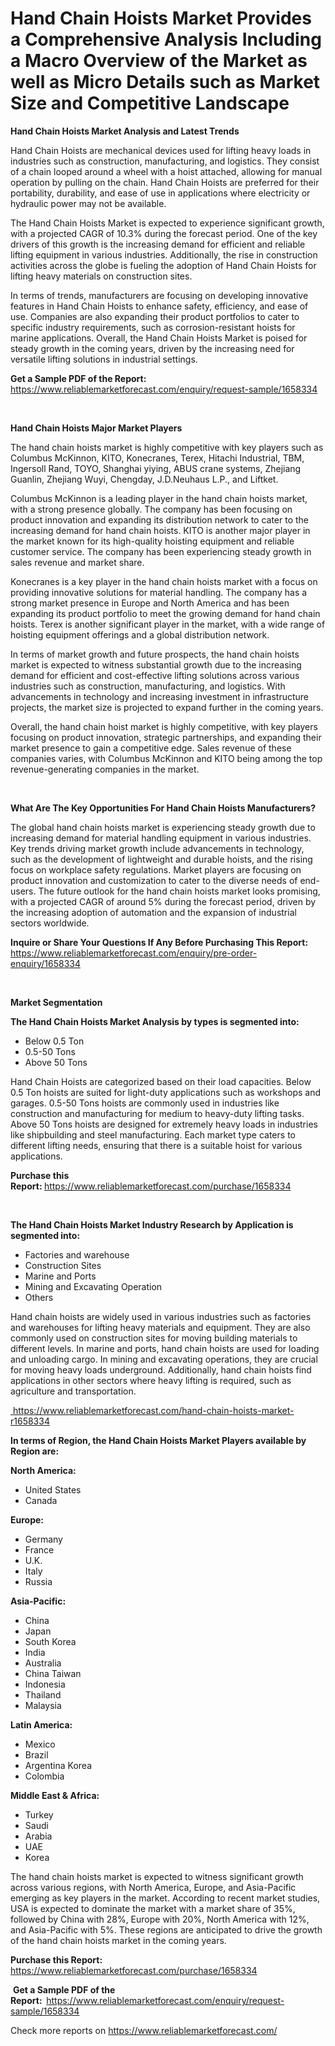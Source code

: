 <p><h1>Hand Chain Hoists Market Provides a Comprehensive Analysis Including a Macro Overview of the Market as well as Micro Details such as Market Size and Competitive Landscape</h1></p><p><strong>Hand Chain Hoists Market Analysis and Latest Trends</strong></p>
<p><p>Hand Chain Hoists are mechanical devices used for lifting heavy loads in industries such as construction, manufacturing, and logistics. They consist of a chain looped around a wheel with a hoist attached, allowing for manual operation by pulling on the chain. Hand Chain Hoists are preferred for their portability, durability, and ease of use in applications where electricity or hydraulic power may not be available.</p><p>The Hand Chain Hoists Market is expected to experience significant growth, with a projected CAGR of 10.3% during the forecast period. One of the key drivers of this growth is the increasing demand for efficient and reliable lifting equipment in various industries. Additionally, the rise in construction activities across the globe is fueling the adoption of Hand Chain Hoists for lifting heavy materials on construction sites.</p><p>In terms of trends, manufacturers are focusing on developing innovative features in Hand Chain Hoists to enhance safety, efficiency, and ease of use. Companies are also expanding their product portfolios to cater to specific industry requirements, such as corrosion-resistant hoists for marine applications. Overall, the Hand Chain Hoists Market is poised for steady growth in the coming years, driven by the increasing need for versatile lifting solutions in industrial settings.</p></p>
<p><strong>Get a Sample PDF of the Report:&nbsp;</strong> <a href="https://www.reliablemarketforecast.com/enquiry/request-sample/1658334">https://www.reliablemarketforecast.com/enquiry/request-sample/1658334</a></p>
<p>&nbsp;</p>
<p><strong>Hand Chain Hoists Major Market Players</strong></p>
<p><p>The hand chain hoists market is highly competitive with key players such as Columbus McKinnon, KITO, Konecranes, Terex, Hitachi Industrial, TBM, Ingersoll Rand, TOYO, Shanghai yiying, ABUS crane systems, Zhejiang Guanlin, Zhejiang Wuyi, Chengday, J.D.Neuhaus L.P., and Liftket.</p><p>Columbus McKinnon is a leading player in the hand chain hoists market, with a strong presence globally. The company has been focusing on product innovation and expanding its distribution network to cater to the increasing demand for hand chain hoists. KITO is another major player in the market known for its high-quality hoisting equipment and reliable customer service. The company has been experiencing steady growth in sales revenue and market share.</p><p>Konecranes is a key player in the hand chain hoists market with a focus on providing innovative solutions for material handling. The company has a strong market presence in Europe and North America and has been expanding its product portfolio to meet the growing demand for hand chain hoists. Terex is another significant player in the market, with a wide range of hoisting equipment offerings and a global distribution network.</p><p>In terms of market growth and future prospects, the hand chain hoists market is expected to witness substantial growth due to the increasing demand for efficient and cost-effective lifting solutions across various industries such as construction, manufacturing, and logistics. With advancements in technology and increasing investment in infrastructure projects, the market size is projected to expand further in the coming years.</p><p>Overall, the hand chain hoist market is highly competitive, with key players focusing on product innovation, strategic partnerships, and expanding their market presence to gain a competitive edge. Sales revenue of these companies varies, with Columbus McKinnon and KITO being among the top revenue-generating companies in the market.</p></p>
<p>&nbsp;</p>
<p><strong>What Are The Key Opportunities For Hand Chain Hoists Manufacturers?</strong></p>
<p><p>The global hand chain hoists market is experiencing steady growth due to increasing demand for material handling equipment in various industries. Key trends driving market growth include advancements in technology, such as the development of lightweight and durable hoists, and the rising focus on workplace safety regulations. Market players are focusing on product innovation and customization to cater to the diverse needs of end-users. The future outlook for the hand chain hoists market looks promising, with a projected CAGR of around 5% during the forecast period, driven by the increasing adoption of automation and the expansion of industrial sectors worldwide.</p></p>
<p><strong>Inquire or Share Your Questions If Any Before Purchasing This Report:</strong> <a href="https://www.reliablemarketforecast.com/enquiry/pre-order-enquiry/1658334">https://www.reliablemarketforecast.com/enquiry/pre-order-enquiry/1658334</a></p>
<p>&nbsp;</p>
<p><strong>Market Segmentation</strong></p>
<p><strong>The Hand Chain Hoists Market Analysis by types is segmented into:</strong></p>
<p><ul><li>Below 0.5 Ton</li><li>0.5-50 Tons</li><li>Above 50 Tons</li></ul></p>
<p><p>Hand Chain Hoists are categorized based on their load capacities. Below 0.5 Ton hoists are suited for light-duty applications such as workshops and garages. 0.5-50 Tons hoists are commonly used in industries like construction and manufacturing for medium to heavy-duty lifting tasks. Above 50 Tons hoists are designed for extremely heavy loads in industries like shipbuilding and steel manufacturing. Each market type caters to different lifting needs, ensuring that there is a suitable hoist for various applications.</p></p>
<p><strong>Purchase this Report:&nbsp;</strong><a href="https://www.reliablemarketforecast.com/purchase/1658334">https://www.reliablemarketforecast.com/purchase/1658334</a></p>
<p>&nbsp;</p>
<p><strong>The Hand Chain Hoists Market Industry Research by Application is segmented into:</strong></p>
<p><ul><li>Factories and warehouse</li><li>Construction Sites</li><li>Marine and Ports</li><li>Mining and Excavating Operation</li><li>Others</li></ul></p>
<p><p>Hand chain hoists are widely used in various industries such as factories and warehouses for lifting heavy materials and equipment. They are also commonly used on construction sites for moving building materials to different levels. In marine and ports, hand chain hoists are used for loading and unloading cargo. In mining and excavating operations, they are crucial for moving heavy loads underground. Additionally, hand chain hoists find applications in other sectors where heavy lifting is required, such as agriculture and transportation.</p></p>
<p><a href="https://www.reliablemarketforecast.com/hand-chain-hoists-market-r1658334">&nbsp;https://www.reliablemarketforecast.com/hand-chain-hoists-market-r1658334</a></p>
<p><strong>In terms of Region, the Hand Chain Hoists Market Players available by Region are:</strong></p>
<p>
    <p> <strong> North America: </strong>
        <ul>
            <li>United States</li>
            <li>Canada</li>
        </ul>
        </p> 
    <p> <strong> Europe: </strong>
        <ul>
            <li>Germany</li>
            <li>France</li>
            <li>U.K.</li>
            <li>Italy</li>
            <li>Russia</li>
        </ul>
        </p> 
    <p> <strong> Asia-Pacific: </strong>
        <ul>
            <li>China</li>
            <li>Japan</li>
            <li>South Korea</li>
            <li>India</li>
            <li>Australia</li>
            <li>China Taiwan</li>
            <li>Indonesia</li>
            <li>Thailand</li>
            <li>Malaysia</li>
        </ul>
        </p> 
    <p> <strong> Latin America: </strong>
        <ul>
            <li>Mexico</li>
            <li>Brazil</li>
            <li>Argentina Korea</li>
            <li>Colombia</li>
        </ul>
        </p> 
    <p> <strong> Middle East & Africa: </strong>
        <ul>
            <li>Turkey</li>
            <li>Saudi</li>
            <li>Arabia</li>
            <li>UAE</li>
            <li>Korea</li>
        </ul>
    </p>
    </p>
<p><p>The hand chain hoists market is expected to witness significant growth across various regions, with North America, Europe, and Asia-Pacific emerging as key players in the market. According to recent market studies, USA is expected to dominate the market with a market share of 35%, followed by China with 28%, Europe with 20%, North America with 12%, and Asia-Pacific with 5%. These regions are anticipated to drive the growth of the hand chain hoists market in the coming years.</p></p>
<p><strong>Purchase this Report: </strong><a href="https://www.reliablemarketforecast.com/purchase/1658334">https://www.reliablemarketforecast.com/purchase/1658334</a></p>
<p>&nbsp;<strong>Get a Sample PDF of the Report:&nbsp;&nbsp;</strong><a href="https://www.reliablemarketforecast.com/enquiry/request-sample/1658334">https://www.reliablemarketforecast.com/enquiry/request-sample/1658334</a></p>
<p><strong></strong></p>
<p>Check more reports on <a href="https://www.reliablemarketforecast.com/">https://www.reliablemarketforecast.com/</a></p>